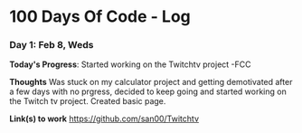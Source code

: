 # 100 Days Of Code - Log
### Day 1: Feb 8, Weds

**Today's Progress**: Started working on the Twitchtv project -FCC

**Thoughts** Was stuck on my calculator project and getting demotivated after a few days with no prgress, decided to keep going and started working on the Twitch tv project. Created basic page.

**Link(s) to work**
https://github.com/san00/Twitchtv

